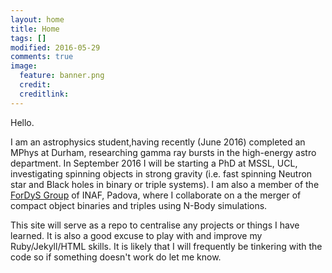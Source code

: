 ```yaml
---
layout: home
title: Home
tags: []
modified: 2016-05-29
comments: true
image:
  feature: banner.png
  credit:
  creditlink:
---
```


Hello.

I am an astrophysics student,having recently (June 2016) completed an MPhys at Durham, researching gamma ray bursts in the high-energy astro department. In September 2016 I will be starting a PhD at MSSL, UCL, investigating spinning objects in strong gravity (i.e. fast spinning Neutron star and Black holes in binary or triple systems). I am also a member of the [ForDyS Group](http://web.pd.astro.it/mapelli/group.html) of INAF, Padova, where I collaborate on a the merger of compact object binaries and triples using N-Body simulations.

This site will serve as a repo to centralise any projects or things I have learned. It is also a good excuse to play with and improve my Ruby/Jekyll/HTML skills. It is likely that I will frequently be tinkering with the code so if something doesn't work do let me know.

